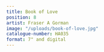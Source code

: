 ```yaml
---
title: Book of Love
position: 8
artist: Fraser A Gorman
image: "/uploads/book-of-love.jpg"
catalogue-number: HA035
format: 7" and digital
---
```


